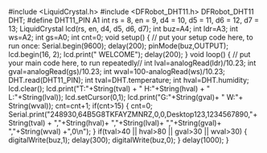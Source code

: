 #include <LiquidCrystal.h>
#include <DFRobot_DHT11.h>
DFRobot_DHT11 DHT;
#define DHT11_PIN A1
int rs = 8, en = 9, d4 = 10, d5 = 11, d6 = 12, d7 = 13;
LiquidCrystal lcd(rs, en, d4, d5, d6, d7);
int buz=A4;
int ldr=A3;
int ws=A2;
int gs=A0;
int cnt=0;
void setup() {
// put your setup code here, to run once:
Serial.begin(9600);
delay(200);
pinMode(buz,OUTPUT);
lcd.begin(16, 2);
lcd.print(" WELCOME");
delay(200);
}
void loop() {
// put your main code here, to run repeatedly//
int lval=analogRead(ldr)/10.23;
int gval=analogRead(gs)/10.23;
int wval=100-analogRead(ws)/10.23;
DHT.read(DHT11_PIN);
int tval=DHT.temperature;
int hval=DHT.humidity;
lcd.clear();
lcd.print("T:"+String(tval) + " H:"+String(hval) + " L:"+String(lval));
lcd.setCursor(0,1);
lcd.print("G:"+String(gval)+ " W:"+ String(wval));
cnt=cnt+1;
if(cnt>15)
{
cnt=0;
Serial.print("248930,64B5G8TKFAYZMNRZ,0,0,Desktop123,1234567890,"+ String(tval) +
","+String(hval)+ ","+String(lval)+ ","+String(gval)+ ","+String(wval) +",0\n");
}
if(tval>40 || hval>80 || gval>30 || wval>30)
{
digitalWrite(buz,1);
delay(300);
digitalWrite(buz,0);
}
delay(1000);
}
